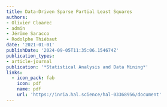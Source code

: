 ```yaml
---
title: Data-Driven Sparse Partial Least Squares
authors:
- Olivier Cloarec
- admin
- Jérôme Saracco
- Rodolphe Thiébaut
date: '2021-01-01'
publishDate: '2024-09-05T11:35:06.154674Z'
publication_types:
- article-journal
publication: '*Statistical Analysis and Data Mining*'
links:
  - icon_pack: fab
    icon: pdf
    name: pdf
    url: 'https://inria.hal.science/hal-03368956/document'
---
```

